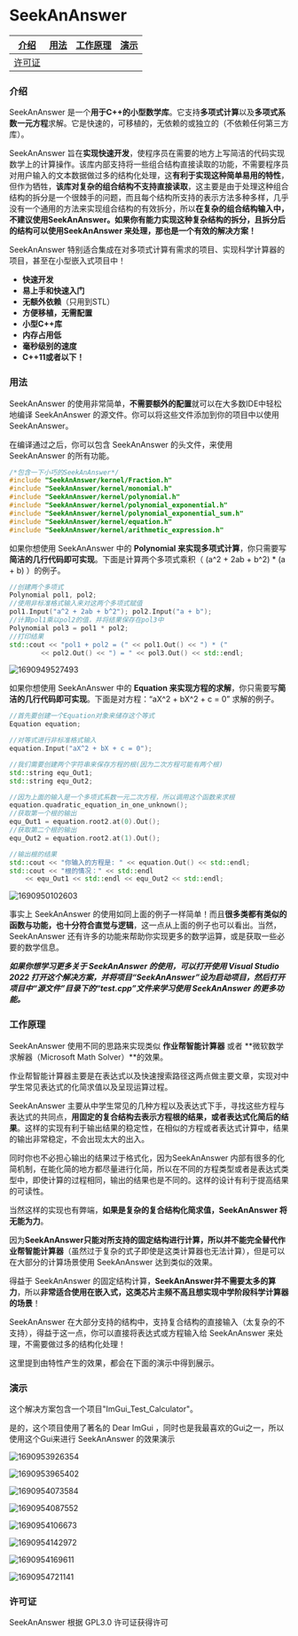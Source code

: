 # SeekAnAnswer

| [介绍](#介绍)     | [用法](#用法) | [工作原理](#工作原理) | [演示](#演示) |
| ----------------- | ------------- | --------------------- | ------------- |
| [许可证](#许可证) |               |                       |               |

### 介绍

SeekAnAnswer 是一个**用于C++的小型数学库**。它支持**多项式计算**以及**多项式系数一元方程**求解。它是快速的，可移植的，无依赖的或独立的（不依赖任何第三方库）。

SeekAnAnswer 旨在**实现快速开发**，使程序员在需要的地方上写简洁的代码实现数学上的计算操作。该库内部支持将一些组合结构直接读取的功能，不需要程序员对用户输入的文本数据做过多的结构化处理，这**有利于实现这种简单易用的特性**，但作为牺牲，**该库对复杂的组合结构不支持直接读取**，这主要是由于处理这种组合结构的拆分是一个很棘手的问题，而且每个结构所支持的表示方法多种多样，几乎没有一个通用的方法来实现组合结构的有效拆分，所以**在复杂的组合结构输入中，不建议使用SeekAnAnswer。如果你有能力实现这种复杂结构的拆分，且拆分后的结构可以使用SeekAnAnswer 来处理，那也是一个有效的解决方案！**

SeekAnAnswer 特别适合集成在对多项式计算有需求的项目、实现科学计算器的项目，甚至在小型嵌入式项目中！

- **快速开发**
- **易上手和快速入门**
- **无额外依赖**（只用到STL）
- **方便移植，无需配置**
- **小型C++库**
- **内存占用低**
- **毫秒级别的速度**
- **C++11或者以下！**

### 用法

SeekAnAnswer 的使用非常简单，**不需要额外的配置**就可以在大多数IDE中轻松地编译 SeekAnAnswer 的源文件。你可以将这些文件添加到你的项目中以使用 SeekAnAnswer。

在编译通过之后，你可以包含 SeekAnAnswer 的头文件，来使用 SeekAnAnswer 的所有功能。

```c++
/*包含一下小巧的SeekAnAnswer*/
#include "SeekAnAnswer/kernel/Fraction.h"
#include "SeekAnAnswer/kernel/monomial.h"
#include "SeekAnAnswer/kernel/polynomial.h"
#include "SeekAnAnswer/kernel/polynomial_exponential.h"
#include "SeekAnAnswer/kernel/polynomial_exponential_sum.h"
#include "SeekAnAnswer/kernel/equation.h"
#include "SeekAnAnswer/kernel/arithmetic_expression.h"
```

如果你想使用 SeekAnAnswer 中的 **Polynomial 来实现多项式计算**，你只需要写**简洁的几行代码即可实现**。下面是计算两个多项式乘积（ (a^2 + 2ab + b^2) * (a + b) ）的例子。

```c++
//创建两个多项式
Polynomial pol1, pol2;
//使用非标准格式输入来对这两个多项式赋值
pol1.Input("a^2 + 2ab + b^2"); pol2.Input("a + b");
//计算pol1乘以pol2的值，并将结果保存在pol3中
Polynomial pol3 = pol1 * pol2;
//打印结果
std::cout << "pol1 + pol2 = (" << pol1.Out() << ") * ("
		<< pol2.Out() << ") = " << pol3.Out() << std::endl;
```


![1690949527493](https://github.com/XiaoXueTu555/SeekAnAnswer/assets/83569110/7466ec19-ead8-47b0-92a0-84184eb7e658)



如果你想使用 SeekAnAnswer 中的 **Equation 来实现方程的求解**，你只需要写**简洁的几行代码即可实现**。下面是对方程：“aX^2 + bX^2 + c = 0” 求解的例子。

```c++
//首先要创建一个Equation对象来储存这个等式
Equation equation;

//对等式进行非标准格式输入
equation.Input("aX^2 + bX + c = 0");

//我们需要创建两个字符串来保存方程的根(因为二次方程可能有两个根)
std::string equ_Out1;
std::string equ_Out2;

//因为上面的输入是一个多项式系数一元二次方程，所以调用这个函数来求根
equation.quadratic_equation_in_one_unknown();
//获取第一个根的输出
equ_Out1 = equation.root2.at(0).Out();
//获取第二个根的输出
equ_Out2 = equation.root2.at(1).Out();

//输出根的结果
std::cout << "你输入的方程是: " << equation.Out() << std::endl;
std::cout << "根的情况：" << std::endl
	<< equ_Out1 << std::endl << equ_Out2 << std::endl;
```

![1690950102603](https://github.com/XiaoXueTu555/SeekAnAnswer/assets/83569110/494b5929-5642-4581-85e5-7303b3914837)


事实上 SeekAnAnswer 的使用如同上面的例子一样简单！而且**很多类都有类似的函数与功能，也十分符合直觉与逻辑**，这一点从上面的例子也可以看出。当然，SeekAnAnswer 还有许多的功能来帮助你实现更多的数学运算，或是获取一些必要的数学信息。

***如果你想学习更多关于 SeekAnAnswer 的使用，可以打开使用 Visual Studio 2022 打开这个解决方案，并将项目“SeekAnAnswer”设为启动项目，然后打开项目中“源文件”目录下的“test.cpp”文件来学习使用 SeekAnAnswer 的更多功能。***

### 工作原理

SeekAnAnswer 使用不同的思路来实现类似 **作业帮智能计算器** 或者 **微软数学求解器（Microsoft Math Solver）**的效果。

作业帮智能计算器主要是在表达式以及快速搜索路径这两点做主要文章，实现对中学生常见表达式的化简求值以及呈现运算过程。

SeekAnAnswer 主要从中学生常见的几种方程以及表达式下手，寻找这些方程与表达式的共同点，**用固定的复合结构去表示方程根的结果，或者表达式化简后的结果**。这样的实现有利于输出结果的稳定性，在相似的方程或者表达式计算中，结果的输出非常稳定，不会出现太大的出入。

同时你也不必担心输出的结果过于格式化，因为SeekAnAnswer 内部有很多的化简机制，在能化简的地方都尽量进行化简，所以在不同的方程类型或者是表达式类型中，即使计算的过程相同，输出的结果也是不同的。这样的设计有利于提高结果的可读性。

当然这样的实现也有弊端，**如果是复杂的复合结构化简求值，SeekAnAnswer 将无能为力**。

因为**SeekAnAnswer只能对所支持的固定结构进行计算，所以并不能完全替代作业帮智能计算器**（虽然过于复杂的式子即使是这类计算器也无法计算），但是可以在大部分的计算场景使用 SeekAnAnswer 达到类似的效果。

得益于 SeekAnAnswer 的固定结构计算，**SeekAnAnswer并不需要太多的算力**，所以**非常适合使用在嵌入式，这类芯片主频不高且想实现中学阶段科学计算器的场景**！

SeekAnAnswer 在大部分支持的结构中，支持复合结构的直接输入（太复杂的不支持），得益于这一点，你可以直接将表达式或方程输入给 SeekAnAnswer 来处理，不需要做过多的结构化处理！

这里提到由特性产生的效果，都会在下面的演示中得到展示。

### 演示

这个解决方案包含一个项目"ImGui_Test_Calculator"。

是的，这个项目使用了著名的 Dear ImGui ，同时也是我最喜欢的Gui之一，所以使用这个Gui来进行 SeekAnAnswer 的效果演示

![1690953926354](https://github.com/XiaoXueTu555/SeekAnAnswer/assets/83569110/e60eacaf-7ffa-4b1f-b8ce-7d10f9edb7b7)

![1690953965402](https://github.com/XiaoXueTu555/SeekAnAnswer/assets/83569110/45bfbe25-e314-4591-9fef-0c7fa38e1877)

![1690954073584](https://github.com/XiaoXueTu555/SeekAnAnswer/assets/83569110/cc0ebc16-dec3-49d9-b2ca-d7729e1e832b)

![1690954087552](https://github.com/XiaoXueTu555/SeekAnAnswer/assets/83569110/81ec99f9-9f42-49b8-988d-a3bfac68b07a)

![1690954106673](https://github.com/XiaoXueTu555/SeekAnAnswer/assets/83569110/d1bc7198-662e-4a7d-aeff-351d6af9e044)

![1690954142972](https://github.com/XiaoXueTu555/SeekAnAnswer/assets/83569110/ece8a656-a165-4e0f-877f-4b39ef236431)

![1690954169611](https://github.com/XiaoXueTu555/SeekAnAnswer/assets/83569110/07e2643b-5dbf-4ee9-b12d-99c2ae976a79)

![1690954721141](https://github.com/XiaoXueTu555/SeekAnAnswer/assets/83569110/4c796c99-5331-4ea0-a953-752daa8ce04f)

### 许可证

 SeekAnAnswer 根据 GPL3.0 许可证获得许可 


